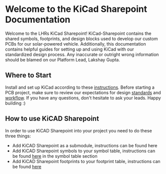 # Welcome to the KiCad Sharepoint Documentation
Welcome to the LHRs KiCad Sharepoint! KiCad-Sharepoint contains the shared symbols, footprints, and design blocks used to develop our custom PCBs for our solar-powered vehicle. Additionally, this documentation contains helpful guides for setting up and using KiCad with our standardized design process. Any inaccurate or outright wrong information should be blamed on our Platform Lead, Lakshay Gupta. 
## Where to Start
Install and set up KiCad according to these [instructions](./KiCad-Setup/). Before starting a PCB project, make sure to review our expectations for design [standards](./Standards/) and [workflow](./Workflow/). If you have any questions, don't hesitate to ask your leads. Happy building :)

## How to use KiCAD Sharepoint
In order to use KiCAD Sharepoint into your project you need to do these three things:

- Add KiCAD Sharepoint as a submodule, instructions can be found here
- Add KiCAD Sharepoint symbols to your symbol table, instructions can be found [here](./Workflow/) in the symbol table section
- Add KiCAD Sharepoint footprints to your footprint table, instructions can be found [here](./Workflow/)
